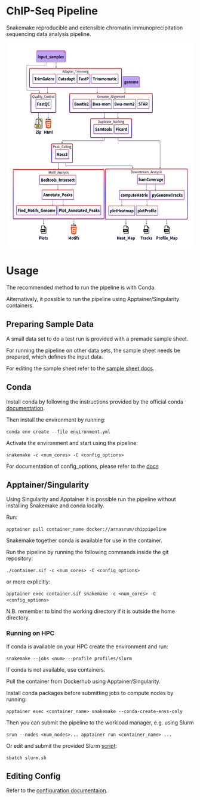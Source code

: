 # ChIP-Seq Pipeline

Snakemake reproducible and extensible chromatin immunoprecipitation sequencing data analysis pipeline.

<img alt="pipeline flowchart" src="docs/images/flow.png" width="550" height="550">


# Usage

The recommended method to run the pipeline is with Conda. 

Alternatively, it possible to run the pipeline using Apptainer/Singularity containers.

## Preparing Sample Data

A small data set to do a test run is provided with a premade sample sheet.

For running the pipeline on other data sets, the sample sheet needs be prepared, which defines the input data. 

For editing the sample sheet refer to the [sample sheet docs](docs/sample_sheet.md).

## Conda

Install conda by following the instructions provided by the official conda [documentation](https://docs.conda.io/projects/conda/en/stable/user-guide/install/index.html).

Then install the environment by running:

`conda env create --file environment.yml`

Activate the environment and start using the pipeline:

`snakemake -c <num_cores> -C <config_options>`

For documentation of config_options, please refer to the [docs](docs/conf.md)

## Apptainer/Singularity

Using Singularity and Apptainer it is possible run the pipeline without installing Snakemake and conda locally.

Run:

`apptainer pull container_name docker://arnasrum/chippipeline`

Snakemake together conda is available for use in the container.

Run the pipeline by running the following commands inside the git repository:

`./container.sif -c <num_cores> -C <config_options>`

or more explicitly:

`apptainer exec container.sif snakemake -c <num_cores> -C <config_options>`

N.B. remember to bind the working directory if it is outside the home directory.


### Running on HPC

If conda is available on your HPC create the environment and run:

`snakemake --jobs <num> --profile profiles/slurm`

If conda is not available, use containers.

Pull the container from Dockerhub using Apptainer/Singularity.

Install conda packages before submitting jobs to compute nodes by running:

`apptainer exec <container_name> snakemake --conda-create-envs-only`

Then you can submit the pipeline to the workload manager, e.g. using Slurm

`srun --nodes <num_nodes>... apptainer run <container_name> ...`

Or edit and submit the provided Slurm [script](slurm.sh):

`sbatch slurm.sh`

## Editing Config 

Refer to the [configuration documentaion](docs/conf.md).

